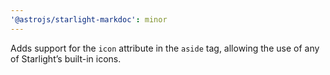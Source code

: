 ```yaml
---
'@astrojs/starlight-markdoc': minor
---
```


Adds support for the `icon` attribute in the `aside` tag, allowing the use of any of Starlight’s built-in icons.
